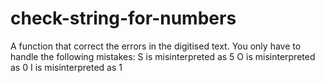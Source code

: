 # check-string-for-numbers
A function that correct the errors in the digitised text. You only have to handle the following mistakes:  S is misinterpreted as 5 O is misinterpreted as 0 I is misinterpreted as 1
